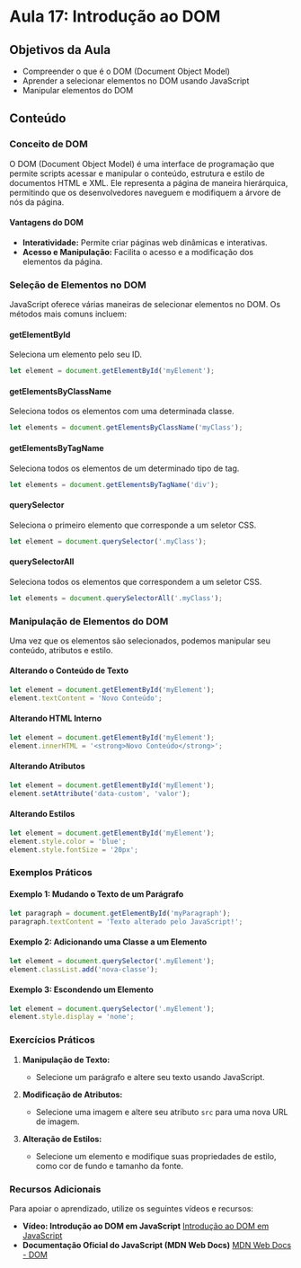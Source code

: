 
# Aula 17: Introdução ao DOM

## Objetivos da Aula
- Compreender o que é o DOM (Document Object Model)
- Aprender a selecionar elementos no DOM usando JavaScript
- Manipular elementos do DOM

## Conteúdo

### Conceito de DOM

O DOM (Document Object Model) é uma interface de programação que permite scripts acessar e manipular o conteúdo, estrutura e estilo de documentos HTML e XML. Ele representa a página de maneira hierárquica, permitindo que os desenvolvedores naveguem e modifiquem a árvore de nós da página.

#### Vantagens do DOM
- **Interatividade:** Permite criar páginas web dinâmicas e interativas.
- **Acesso e Manipulação:** Facilita o acesso e a modificação dos elementos da página.

### Seleção de Elementos no DOM

JavaScript oferece várias maneiras de selecionar elementos no DOM. Os métodos mais comuns incluem:

#### getElementById

Seleciona um elemento pelo seu ID.

```javascript
let element = document.getElementById('myElement');
```

#### getElementsByClassName

Seleciona todos os elementos com uma determinada classe.

```javascript
let elements = document.getElementsByClassName('myClass');
```

#### getElementsByTagName

Seleciona todos os elementos de um determinado tipo de tag.

```javascript
let elements = document.getElementsByTagName('div');
```

#### querySelector

Seleciona o primeiro elemento que corresponde a um seletor CSS.

```javascript
let element = document.querySelector('.myClass');
```

#### querySelectorAll

Seleciona todos os elementos que correspondem a um seletor CSS.

```javascript
let elements = document.querySelectorAll('.myClass');
```

### Manipulação de Elementos do DOM

Uma vez que os elementos são selecionados, podemos manipular seu conteúdo, atributos e estilo.

#### Alterando o Conteúdo de Texto

```javascript
let element = document.getElementById('myElement');
element.textContent = 'Novo Conteúdo';
```

#### Alterando HTML Interno

```javascript
let element = document.getElementById('myElement');
element.innerHTML = '<strong>Novo Conteúdo</strong>';
```

#### Alterando Atributos

```javascript
let element = document.getElementById('myElement');
element.setAttribute('data-custom', 'valor');
```

#### Alterando Estilos

```javascript
let element = document.getElementById('myElement');
element.style.color = 'blue';
element.style.fontSize = '20px';
```

### Exemplos Práticos

#### Exemplo 1: Mudando o Texto de um Parágrafo

```javascript
let paragraph = document.getElementById('myParagraph');
paragraph.textContent = 'Texto alterado pelo JavaScript!';
```

#### Exemplo 2: Adicionando uma Classe a um Elemento

```javascript
let element = document.querySelector('.myElement');
element.classList.add('nova-classe');
```

#### Exemplo 3: Escondendo um Elemento

```javascript
let element = document.querySelector('.myElement');
element.style.display = 'none';
```

### Exercícios Práticos

1. **Manipulação de Texto:**
   - Selecione um parágrafo e altere seu texto usando JavaScript.

2. **Modificação de Atributos:**
   - Selecione uma imagem e altere seu atributo `src` para uma nova URL de imagem.

3. **Alteração de Estilos:**
   - Selecione um elemento e modifique suas propriedades de estilo, como cor de fundo e tamanho da fonte.

### Recursos Adicionais
Para apoiar o aprendizado, utilize os seguintes vídeos e recursos:

- **Vídeo: Introdução ao DOM em JavaScript**
  [Introdução ao DOM em JavaScript](https://www.youtube.com/watch?v=FIORjGvT0kk)
- **Documentação Oficial do JavaScript (MDN Web Docs)**
  [MDN Web Docs - DOM](https://developer.mozilla.org/pt-BR/docs/Web/API/Document_Object_Model)
